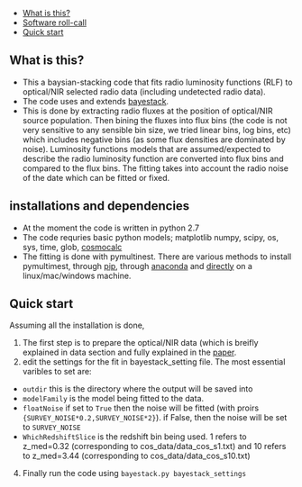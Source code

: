 * [What is this?](README.md#what-is-this)
* [Software roll-call](README.md#installations-and-dependencies)
* [Quick start](README.md#quick-start)


## What is this?
* This a baysian-stacking code that fits radio luminosity functions (RLF) to optical/NIR selected radio data (including undetected radio data). 
* The code uses and extends [bayestack](https://github.com/jtlz2/bayestack).
* This is done by extracting radio fluxes at the position of optical/NIR source population. Then bining the fluxes into flux bins (the code is not very sensitive to any sensible bin size, we tried linear bins, log bins, etc) which includes negative bins (as some flux densities are dominated by noise). Luminosity functions models that are assumed/expected to describe the radio luminosity function are converted into flux bins and compared to the flux bins. The fitting takes into account the radio noise of the date which can be fitted or fixed. 

## installations and dependencies
* At the moment the code is written in python 2.7
* The code requries basic python models; matplotlib numpy, scipy, os, sys, time, glob, [cosmocalc](https://cxc.harvard.edu/contrib/cosmocalc)
* The fitting is done with pymultinest. There are various methods to install pymultimest, through [pip](https://johannesbuchner.github.io/PyMultiNest/install.html), through [anaconda](https://anaconda.org/conda-forge/multinest) and [directly](http://johannesbuchner.github.io/pymultinest-tutorial/install.html) on a linux/mac/windows machine.

## Quick start
Assuming all the installation is done, 
1. The first step is to prepare the optical/NIR data (which is breifly explained in data section and fully explained in the [paper](http://arxiv.org/abs/2012.09797).
2. edit the settings for the fit in bayestack_setting file. The most essential varibles to set are:
 *  ```outdir``` this is the directory where the output will be saved into
 *  ```modelFamily``` is the model being fitted to the data.
 * ```floatNoise``` if set to ```True``` then the noise will be fitted (with proirs ```{SURVEY_NOISE*0.2,SURVEY_NOISE*2}```). if False, then the noise will be set to ```SURVEY_NOISE``` 
* ```WhichRedshiftSlice``` is the redshift bin being used. 1 refers to z_med=0.32 (corresponding to cos_data/data_cos_s1.txt) and 10 refers to z_med=3.44 (corresponding to cos_data/data_cos_s10.txt)

4. Finally run the code using  ```bayestack.py bayestack_settings```


